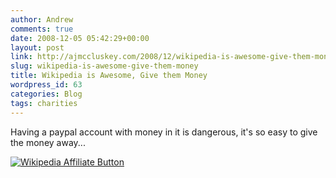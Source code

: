 ```yaml
---
author: Andrew
comments: true
date: 2008-12-05 05:42:29+00:00
layout: post
link: http://ajmccluskey.com/2008/12/wikipedia-is-awesome-give-them-money/
slug: wikipedia-is-awesome-give-them-money
title: Wikipedia is Awesome, Give them Money
wordpress_id: 63
categories: Blog
tags: charities
---
```


Having a paypal account with money in it is dangerous, it's so easy to give the money away...

[![Wikipedia Affiliate Button](http://upload.wikimedia.org/wikipedia/foundation/1/1a/2008_fundraiser_banner_button-en.png)](http://wikimediafoundation.org/wiki/Donate/en)
